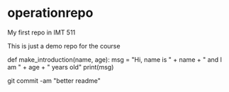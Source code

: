 # operationrepo
My first repo in IMT 511

This is just a demo repo for the course

def make_introduction(name, age):
    msg = "Hi, name is " + name + " and I am " + age + " years old"
    print(msg)
    

git commit -am "better readme"
